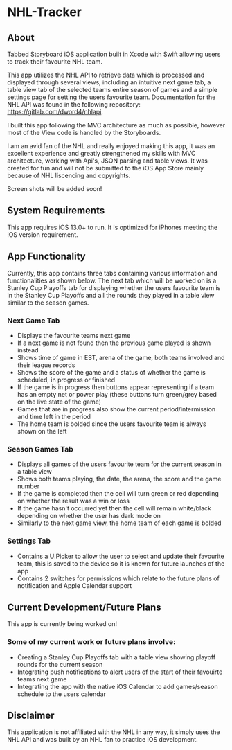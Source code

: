 # NHL-Tracker

## About

Tabbed Storyboard iOS application built in Xcode with Swift allowing users to track their favourite NHL team.

This app utilizes the NHL API to retrieve data which is processed and displayed through several views, including an intuitive next game tab, a table view tab of the selected teams entire season of games and a simple settings page for setting the users favourite team. Documentation for the NHL API was found in the following repository: https://gitlab.com/dword4/nhlapi.

I built this app following the MVC architecture as much as possible, however most of the View code is handled by the Storyboards.

I am an avid fan of the NHL and really enjoyed making this app, it was an excellent experience and greatly strengthened my skills with MVC architecture, working with Api's, JSON parsing and table views. It was created for fun and will not be submitted to the iOS App Store mainly because of NHL liscencing and copyrights.

Screen shots will be added soon!

## System Requirements

This app requires iOS 13.0+ to run. It is optimized for iPhones meeting the iOS version requirement.

## App Functionality

Currently, this app contains three tabs containing various information and functionalities as shown below. The next tab which will be worked on is a Stanley Cup Playoffs tab for displaying whether the users favourite team is in the Stanley Cup Playoffs and all the rounds they played in a table view similar to the season games.

### Next Game Tab

* Displays the favourite teams next game
* If a next game is not found then the previous game played is shown instead
* Shows time of game in EST, arena of the game, both teams involved and their league records
* Shows the score of the game and a status of whether the game is scheduled, in progress or finished
* If the game is in progress then buttons appear representing if a team has an empty net or power play (these buttons turn green/grey based on the live state of the game)
* Games that are in progress also show the current period/intermission and time left in the period
* The home team is bolded since the users favourite team is always shown on the left

### Season Games Tab

* Displays all games of the users favourite team for the current season in a table view
* Shows both teams playing, the date, the arena, the score and the game number
* If the game is completed then the cell will turn green or red depending on whether the result was a win or loss
* If the game hasn't occurred yet then the cell will remain white/black depending on whether the user has dark mode on
* Similarly to the next game view, the home team of each game is bolded

### Settings Tab

* Contains a UIPicker to allow the user to select and update their favourite team, this is saved to the device so it is known for future launches of the app
* Contains 2 switches for permissions which relate to the future plans of notification and Apple Calendar support

## Current Development/Future Plans

This app is currently being worked on!

### Some of my current work or future plans involve:

* Creating a Stanley Cup Playoffs tab with a table view showing playoff rounds for the current season
* Integrating push notifications to alert users of the start of their favouirte teams next game
* Integrating the app with the native iOS Calendar to add games/season schedule to the users calendar

## Disclaimer
This application is not affiliated with the NHL in any way, it simply uses the NHL API and was built by an NHL fan to practice iOS development.
